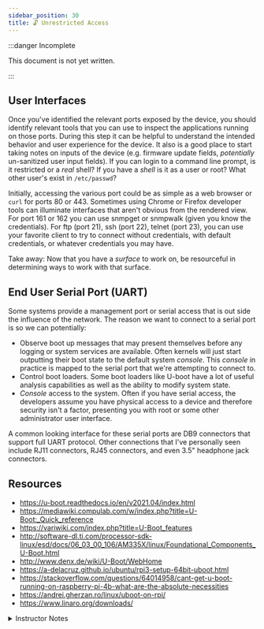 ```yaml
---
sidebar_position: 30
title: 🔓 Unrestricted Access
---
```


:::danger Incomplete

This document is not yet written.

:::

## User Interfaces

Once you've identified the relevant ports exposed by the device, you should identify relevant tools that you can use to inspect the applications running on those ports. During this step it can be helpful to understand the intended behavior and user experience for the device. It also is a good place to start taking notes on inputs of the device (e.g. firmware update fields, _potentially_ un-sanitized user input fields). If you can login to a command line prompt, is it restricted or a _real_ shell? If you have a _shell_ is it as a user or root? What other user's exist in `/etc/passwd`?

Initially, accessing the various port could be as simple as a web browser or `curl` for ports 80 or 443. Sometimes using Chrome or Firefox developer tools can illuminate interfaces that aren't obvious from the rendered view. For port 161 or 162 you can use snmpget or snmpwalk (given you know the credentials). For ftp (port 21), ssh (port 22), telnet (port 23), you can use your favorite client to try to connect without credentials, with default credentials, or whatever credentials you may have.

<!-- TODO: Show example of curl. -->

<!-- TODO: Show example of SNMP walk. -->

<!-- TODO: Show example of Chrome developer tools. -->

<!-- TODO: Show example of restricted shell. -->

<!-- TODO: Show example of root shell. -->

Take away: Now that you have a _surface_ to work on, be resourceful in determining ways to work with that surface.

## End User Serial Port (UART)

Some systems provide a management port or serial access that is out side the influence of the network. The reason we want to connect to a serial port is so we can potentially:

<!-- TODO: Consider describing the concept of a console. -->

- Observe boot up messages that may present themselves before any logging or system services are available. Often kernels will just start outputting their boot state to the default system _console_. This _console_ in practice is mapped to the serial port that we're attempting to connect to.
- Control boot loaders. Some boot loaders like U-boot have a lot of useful analysis capabilities as well as the ability to modify system state.
- _Console_ access to the system. Often if you have serial access, the developers assume you have physical access to a device and therefore security isn't a factor, presenting you with root or some other administrator user interface.

A common looking interface for these serial ports are DB9 connectors that support full UART protocol. Other connections that I've personally seen include RJ11 connectors, RJ45 connectors, and even 3.5" headphone jack connectors.

<!-- TODO: Show serial connector pictures. -->

## Resources

- https://u-boot.readthedocs.io/en/v2021.04/index.html
- https://mediawiki.compulab.com/w/index.php?title=U-Boot:_Quick_reference
- https://variwiki.com/index.php?title=U-Boot_features
- http://software-dl.ti.com/processor-sdk-linux/esd/docs/06_03_00_106/AM335X/linux/Foundational_Components_U-Boot.html
- http://www.denx.de/wiki/U-Boot/WebHome
- https://a-delacruz.github.io/ubuntu/rpi3-setup-64bit-uboot.html
- https://stackoverflow.com/questions/64014958/cant-get-u-boot-running-on-raspberry-pi-4b-what-are-the-absolute-necessities
- https://andrei.gherzan.ro/linux/uboot-on-rpi/
- https://www.linaro.org/downloads/

<details>
<summary>Instructor Notes</summary>

- No Lab ... Unrestricted Access via UART/JTAG later in course.

</details>